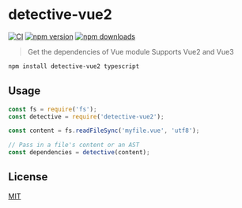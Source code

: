 # detective-vue2

[![CI](https://img.shields.io/github/actions/workflow/status/dependents/detective-vue2/ci.yml?branch=main&label=CI&logo=github)](https://github.com/dependents/detective-vue2/actions/workflows/ci.yml?query=branch%3Amain)
[![npm version](https://img.shields.io/npm/v/detective-vue2?logo=npm&logoColor=fff)](https://www.npmjs.com/package/detective-vue2)
[![npm downloads](https://img.shields.io/npm/dm/detective-vue2)](https://www.npmjs.com/package/detective-vue2)

> Get the dependencies of Vue module
> Supports Vue2 and Vue3

```sh
npm install detective-vue2 typescript
```
## Usage

```js
const fs = require('fs');
const detective = require('detective-vue2');

const content = fs.readFileSync('myfile.vue', 'utf8');

// Pass in a file's content or an AST
const dependencies = detective(content);
```

## License

[MIT](LICENSE)
